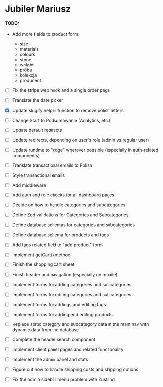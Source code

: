 # Jubiler Mariusz

#### TODO:

- Add more fields to product form:

  - size
  - materials
  - colours
  - stone
  - weight
  - próba
  - kolekcja
  - producent

- [ ] Fix the stripe web hook and a single order page
- [ ] Translate the date picker
- [x] Update slugify helper function to remove polish letters

- [ ] Change Start to Podsumowanie (Analytics, etc.)

- [ ] Update default redirects
- [ ] Update redirects, depending on user's role (admin vs regular user)
- [ ] Update runtime to "edge" wherever possible (especially in auth-related components)
- [ ] Translate transactional emails to Polish
- [ ] Style transactional emails

- [ ] Add middleware
- [ ] Add auth and role checks for all dashboard pages

- [ ] Decide on how to handle categories and subcategories
- [ ] Define Zod validations for Categories and Subcategories
- [ ] Define database schemas for categories and subcategories
- [ ] Define database schema for products and tags
- [ ] Add tags related field to "add product" form

- [ ] Implement getCart() method
- [ ] Finish the shopping cart sheet
- [ ] Finish header and navigation (especially on mobile)

- [ ] Implement forms for adding categories and subcategories
- [ ] Implement forms for editing categories and subcategories
- [ ] Implement forms for addings and editing tags
- [ ] Implement forms for adding end editing products

- [ ] Replace static category and subcategory data in the main nav with dynamic data from the database

- [ ] Complete the header search component
- [ ] Implement client panel pages and related functionality

- [ ] Implement the admin panel and stats

- [ ] Figure out how to handle shipping costs and shipping options

- [ ] Fix the admin sidebar menu problem with Zustand
